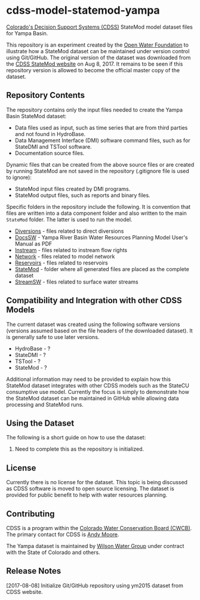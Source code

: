 # cdss-model-statemod-yampa #

[Colorado's Decision Support Systems (CDSS)](http://cdss.state.co.us) StateMod model dataset files for Yampa Basin.

This repository is an experiment created by the [Open Water Foundation](http://openwaterfoundation.org) to illustrate how a StateMod dataset can be maintained under version control using Git/GitHub.  The original version of the dataset was downloaded from the [CDSS StateMod website](http://cdss.state.co.us/Modeling/Pages/SurfaceWaterStateMod.aspx) on Aug 8, 2017.  It remains to be seen if this repository version is allowed to become the official master copy of the dataset.

## Repository Contents ##

The repository contains only the input files needed to create the Yampa Basin StateMod dataset:

* Data files used as input, such as time series that are from third parties and not found in HydroBase.
* Data Management Interface (DMI) software command files, such as for StateDMI and TSTool software.
* Documentation source files.

Dynamic files that can be created from the above source files or are created by running StateMod are not saved in the repository (.gitignore file is used to ignore):

* StateMod input files created by DMI programs.
* StateMod output files, such as reports and binary files.

Specific folders in the repository include the following.
It is convention that files are written into a data component folder and also
written to the main `StateMod` folder.
The latter is used to run the model.

* [Diversions]() - files related to direct diversions
* [DocsSW]() - Yampa River Basin Water Resources Planning Model User's Manual as PDF
* [Instream]() - files related to instream flow rights
* [Network]() - files related to model network
* [Reservoirs]() - files related to reservoirs
* [StateMod]() - folder where all generated files are placed as the complete dataset
* [StreamSW]() - files related to surface water streams

## Compatibility and Integration with other CDSS Models ##

The current dataset was created using the following software versions (versions assumed based on the file headers of the downloaded dataset).  It is generally safe to use later versions.

* HydroBase - ?
* StateDMI - ?
* TSTool - ?
* StateMod - ?

Additional information may need to be provided to explain how this StateMod dataset integrates with other CDSS models such as the StateCU consumptive use model.
Currently the focus is simply to demonstrate how the StateMod dataset can be maintained in GitHub while allowing data processing and StateMod runs.

## Using the Dataset ##

The following is a short guide on how to use the dataset:

1. Need to complete this as the repository is initialized.

## License ##

Currently there is no license for the dataset.  This topic is being discussed as CDSS software is moved to open source licensing.  The dataset is provided for public benefit to help with water resources planning.

## Contributing ##

CDSS is a program within the [Colorado Water Conservation Board (CWCB)](http://cwcb.state.co.us).  The primary contact for CDSS is [Andy Moore](mailto:andy.moore@state.co.us).

The Yampa dataset is maintained by [Wilson Water Group](http://www.wilsonwatergroup.com/) under contract with the State of Colorado and others.

## Release Notes ##

[2017-08-08] Initialize Git/GitHub repository using ym2015 dataset from CDSS website.
